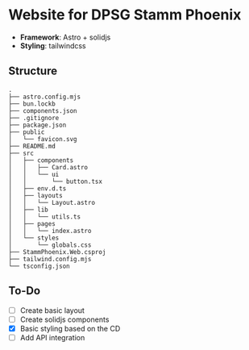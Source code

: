 # Website for DPSG Stamm Phoenix

-   **Framework**: Astro + solidjs
-   **Styling**: tailwindcss

## Structure

```plaintext
.
├── astro.config.mjs
├── bun.lockb
├── components.json
├── .gitignore
├── package.json
├── public
│   └── favicon.svg
├── README.md
├── src
│   ├── components
│   │   ├── Card.astro
│   │   └── ui
│   │       └── button.tsx
│   ├── env.d.ts
│   ├── layouts
│   │   └── Layout.astro
│   ├── lib
│   │   └── utils.ts
│   ├── pages
│   │   └── index.astro
│   └── styles
│       └── globals.css
├── StammPhoenix.Web.csproj
├── tailwind.config.mjs
└── tsconfig.json
```

## To-Do

-   [ ] Create basic layout
-   [ ] Create solidjs components
-   [x] Basic styling based on the CD
-   [ ] Add API integration
